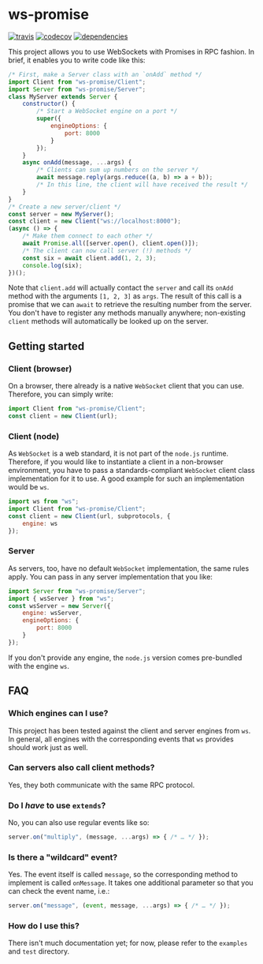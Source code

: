 # ws-promise

[![travis](https://travis-ci.org/kdex/ws-promise.svg?branch=master)](https://travis-ci.org/kdex/ws-promise)
[![codecov](https://codecov.io/gh/kdex/ws-promise/branch/master/graph/badge.svg)](https://codecov.io/gh/kdex/ws-promise)
[![dependencies](https://david-dm.org/kdex/ws-promise/status.svg)](https://david-dm.org/kdex/ws-promise)

This project allows you to use WebSockets with Promises in RPC fashion. In brief, it enables you to write code like this:
```js
/* First, make a Server class with an `onAdd` method */
import Client from "ws-promise/Client";
import Server from "ws-promise/Server";
class MyServer extends Server {
	constructor() {
		/* Start a WebSocket engine on a port */
		super({
			engineOptions: {
				port: 8000
			}
		});
	}
	async onAdd(message, ...args) {
		/* Clients can sum up numbers on the server */
		await message.reply(args.reduce((a, b) => a + b));
		/* In this line, the client will have received the result */
	}
}
/* Create a new server/client */
const server = new MyServer();
const client = new Client("ws://localhost:8000");
(async () => {
	/* Make them connect to each other */
	await Promise.all([server.open(), client.open()]);
	/* The client can now call server (!) methods */
	const six = await client.add(1, 2, 3);
	console.log(six);
})();
```
Note that `client.add` will actually contact the `server` and call its `onAdd` method with the arguments `[1, 2, 3]` as `args`. The result of this call is a promise that we can `await` to retrieve the resulting number from the server. You don't have to register any methods manually anywhere; non-existing `client` methods will automatically be looked up on the server.

## Getting started

### Client (browser)
On a browser, there already is a native `WebSocket` client that you can use. Therefore, you can simply write:
```js
import Client from "ws-promise/Client";
const client = new Client(url);
```
### Client (node)
As `WebSocket` is a web standard, it is not part of the `node.js` runtime. Therefore, if you would like to instantiate a client in a non-browser environment, you have to pass a standards-compliant `WebSocket` client class implementation for it to use. A good example for such an implementation would be `ws`.
```js
import ws from "ws";
import Client from "ws-promise/Client";
const client = new Client(url, subprotocols, {
	engine: ws
});
```
### Server
As servers, too, have no default `WebSocket` implementation, the same rules apply. You can pass in any server implementation that you like:

```js
import Server from "ws-promise/Server";
import { wsServer } from "ws";
const wsServer = new Server({
	engine: wsServer,
	engineOptions: {
		port: 8000
	}
});
```
If you don't provide any engine, the `node.js` version comes pre-bundled with the engine `ws`.

## FAQ

### Which engines can I use?
This project has been tested against the client and server engines from `ws`. In general, all engines with the corresponding events that `ws` provides should work just as well.

### Can servers also call client methods?
Yes, they both communicate with the same RPC protocol.

### Do I *have* to use `extends`?
No, you can also use regular events like so:
```js
server.on("multiply", (message, ...args) => { /* … */ });
```
### Is there a "wildcard" event?
Yes. The event itself is called `message`, so the corresponding method to implement is called `onMessage`. It takes one additional parameter so that you can check the event name, i.e.:
```js
server.on("message", (event, message, ...args) => { /* … */ });
```
### How do I use this?
There isn't much documentation yet; for now, please refer to the `examples` and `test` directory.